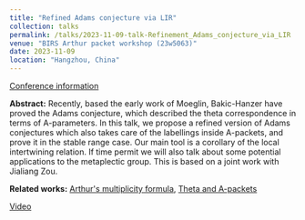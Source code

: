 ```yaml
---
title: "Refined Adams conjecture via LIR"
collection: talks
permalink: /talks/2023-11-09-talk-Refinement_Adams_conjecture_via_LIR
venue: "BIRS Arthur packet workshop (23w5063)"
date: 2023-11-09
location: "Hangzhou, China"
---
```


[Conference information](https://www.birs.ca/events/2023/5-day-workshops/23w5063)

**Abstract:** Recently, based the early work of Moeglin, Bakic-Hanzer have proved the Adams conjecture, which described the theta correspondence in terms of A-parameters. In this talk, we propose a refined version of Adams conjectures which also takes care of the labellings inside A-packets, and prove it in the stable range case. Our main tool is a corollary of the local intertwining relation. If time permit we will also talk about some potential applications to the metaplectic group. This is based on a joint work with Jialiang Zou.

**Related works:** [Arthur's multiplicity formula](https://sato-sugar.github.io/rchenmat94/publication/2024-12-09-AMForthogonalNunitary), [Theta and A-packets](https://sato-sugar.github.io/rchenmat94/publication/2021-04-26-ThetaNApacket)

[Video](https://www.birs.ca/events/2023/5-day-workshops/23w5063/videos/watch/202311090930-Chen.html)